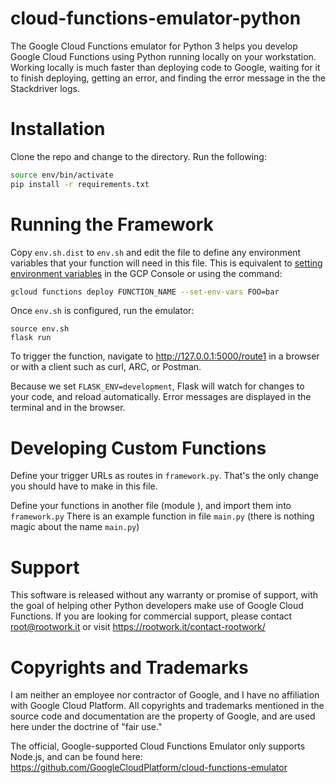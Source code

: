 # cloud-functions-emulator-python
The Google Cloud Functions emulator for Python 3 helps you develop Google Cloud
Functions using Python running locally on your workstation. Working locally is much
faster than deploying code to Google, waiting for it to finish deploying, getting
an error, and finding the error message in the the Stackdriver logs.

# Installation
Clone the repo and change to the directory. Run the following:

```bash
source env/bin/activate
pip install -r requirements.txt
```

# Running the Framework

Copy `env.sh.dist` to `env.sh` and edit the file to define any environment variables
that your function will need in this file. This is equivalent to
[setting environment variables](https://cloud.google.com/functions/docs/env-var)
in the GCP Console or using the command:

```bash
gcloud functions deploy FUNCTION_NAME --set-env-vars FOO=bar
```

Once `env.sh` is configured, run the emulator:


```
source env.sh
flask run
```

To trigger the function, navigate to http://127.0.0.1:5000/route1 in a browser or with
a client such as curl, ARC, or Postman.

Because we set `FLASK_ENV=development`, Flask will watch for changes to your code, and
reload automatically. Error messages are displayed in the terminal and in the
browser.

# Developing Custom Functions
Define your trigger URLs as routes in `framework.py`. That's the only change you
should have to make in this file.

Define your functions in another file (module ), and import them into `framework.py`
There is an example function in file `main.py` (there is nothing magic about
the name `main.py`)

# Support

This software is released without any warranty or promise of support, with the goal
of helping other Python developers make use of Google Cloud Functions. If you are
looking for commercial support, please contact root@rootwork.it or visit
https://rootwork.it/contact-rootwork/


# Copyrights and Trademarks

I am neither an employee nor contractor of Google, and I have no affiliation with
Google Cloud Platform. All copyrights and trademarks mentioned in the source code
and documentation are the property of Google, and are used here under the doctrine
of "fair use."

The official, Google-supported Cloud Functions Emulator only supports Node.js,
and can be found here: https://github.com/GoogleCloudPlatform/cloud-functions-emulator
